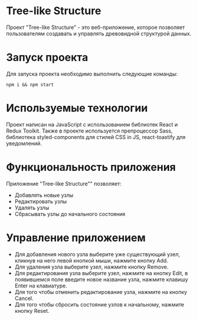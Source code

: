 # Tree-like Structure
Проект "Tree-like Structure" - это веб-приложение, которое позволяет пользователям создавать и управлять древовидной структурой данных.

# Запуск проекта

Для запуска проекта необходимо выполнить следующие команды:

`npm i && npm start`

# Используемые технологии

Проект написан на JavaScript с использованием библиотек React и Redux Toolkit. Также в проекте используется препроцессор Sass, библиотека styled-components для стилей CSS in JS, react-toastify для уведомлений.

# Функциональность приложения

Приложение "Tree-like Structure"" позволяет:

- Добавлять новые узлы
- Редактировать узлы
- Удалять узлы 
- Сбрасывать узлы до начального состояния

# Управление приложением 

- Для добавления нового узла выберите уже существующий узел, кликнув на него левой кнопкой мыши, нажмите кнопку Add.
- Для удаления узла выберите узел, нажмите кнопку Remove.
- Для редактирования узла выберите узел, нажмите на кнопку Edit, в появившемся поле введите новое название узла, нажмите клавишу Enter на клавиатуре.
- Для того чтобы отменить редактирование узла, нажмите на кнопку Cancel.
- Для того чтобы сбросить состояние узлов к начальному, нажмите кнопку Reset.
